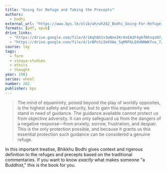 ```yaml
---
title: "Going for Refuge and Taking the Precepts"
authors:
  - bodhi
external_url: "https://www.bps.lk/olib/wh/wh282_Bodhi_Going-For-Refuge--Taking-The-Precepts.html"
formats: [pdf, epub]
drive_links:
  - "https://drive.google.com/file/d/1Kqh8G1v3wNnxIKr0xEA3F4g6fNhnqsN7/view?usp=drivesdk"
  - "https://drive.google.com/file/d/1rBPchiImVXAe_5qM9PkLQXdNNWK7vo_7/view?usp=drivesdk"
course: lay
tags:
  - form
  - vinaya-studies
  - ethics
  - thought
year: 1981
series: wheel
number: 282
publisher: bps
---
```


> The mind of equanimity, poised beyond the play of worldly opposites, is the highest safety and security, but to gain this equanimity we stand in need of guidance. The guidance available cannot protect us from objective adversity. It can only safeguard us from the dangers of a negative response—from anxiety, sorrow, frustration, and despair. This is the only protection possible, and because it grants us this essential protection such guidance can be considered a genuine refuge.

In this important treatise, Bhikkhu Bodhi gives context and rigerous definition to the refuges and precepts based on the traditional commentaries. If you want to know _exactly_ what makes someone "a Buddhist," this is the book for you.
